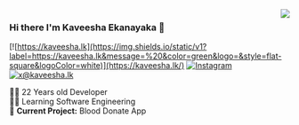 <img align='right' src="https://github-readme-stats.vercel.app/api?username=kavzy&theme=tokyonight">

### Hi there I'm Kaveesha Ekanayaka 👋

[![https://kaveesha.lk](https://img.shields.io/static/v1?label=https://kaveesha.lk&message=%20&color=green&logo=&style=flat-square&logoColor=white)](https://kaveesha.lk/)
[![Instagram](https://img.shields.io/static/v1?label=Instagram&message=%20&color=orange&logo=Instagram&style=flat-square&logoColor=white)](https://www.instagram.com/kaveesha_ekanayaka/)
[![x@kaveesha.lk](https://img.shields.io/static/v1?label=x@kaveesha.lk&message=%20&color=red&logo=gmail&style=flat-square&logoColor=white)](mailto:x@kaveesha.lk)
  
  
👨‍💻 22 Years old Developer  
👨‍🎓  Learning Software Engineering  
🚧 **Current Project:** Blood Donate App


